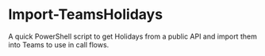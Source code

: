 # Import-TeamsHolidays
A quick PowerShell script to get Holidays from a public API and import them into Teams to use in call flows.
